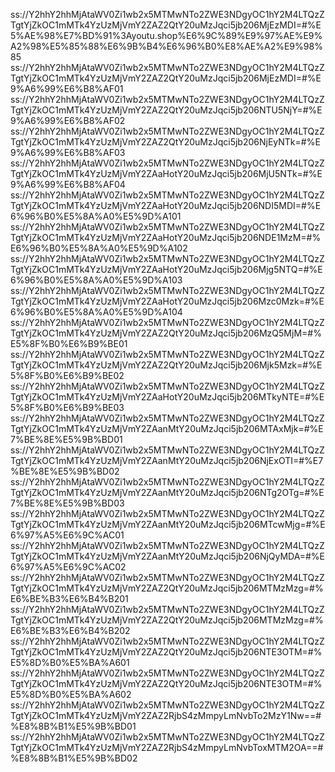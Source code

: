 ss://Y2hhY2hhMjAtaWV0Zi1wb2x5MTMwNTo2ZWE3NDgyOC1hY2M4LTQzZTgtYjZkOC1mMTk4YzUzMjVmY2ZAZ2QtY20uMzJqci5jb206MjEzMDI=#%E5%AE%98%E7%BD%91%3Ayoutu.shop%E6%9C%89%E9%97%AE%E9%A2%98%E5%85%88%E6%9B%B4%E6%96%B0%E8%AE%A2%E9%98%85
ss://Y2hhY2hhMjAtaWV0Zi1wb2x5MTMwNTo2ZWE3NDgyOC1hY2M4LTQzZTgtYjZkOC1mMTk4YzUzMjVmY2ZAZ2QtY20uMzJqci5jb206MjEzMDI=#%E9%A6%99%E6%B8%AF01
ss://Y2hhY2hhMjAtaWV0Zi1wb2x5MTMwNTo2ZWE3NDgyOC1hY2M4LTQzZTgtYjZkOC1mMTk4YzUzMjVmY2ZAZ2QtY20uMzJqci5jb206NTU5NjY=#%E9%A6%99%E6%B8%AF02
ss://Y2hhY2hhMjAtaWV0Zi1wb2x5MTMwNTo2ZWE3NDgyOC1hY2M4LTQzZTgtYjZkOC1mMTk4YzUzMjVmY2ZAZ2QtY20uMzJqci5jb206NjEyNTk=#%E9%A6%99%E6%B8%AF03
ss://Y2hhY2hhMjAtaWV0Zi1wb2x5MTMwNTo2ZWE3NDgyOC1hY2M4LTQzZTgtYjZkOC1mMTk4YzUzMjVmY2ZAaHotY20uMzJqci5jb206MjU5NTk=#%E9%A6%99%E6%B8%AF04
ss://Y2hhY2hhMjAtaWV0Zi1wb2x5MTMwNTo2ZWE3NDgyOC1hY2M4LTQzZTgtYjZkOC1mMTk4YzUzMjVmY2ZAaHotY20uMzJqci5jb206NDI5MDI=#%E6%96%B0%E5%8A%A0%E5%9D%A101
ss://Y2hhY2hhMjAtaWV0Zi1wb2x5MTMwNTo2ZWE3NDgyOC1hY2M4LTQzZTgtYjZkOC1mMTk4YzUzMjVmY2ZAaHotY20uMzJqci5jb206NDE1MzM=#%E6%96%B0%E5%8A%A0%E5%9D%A102
ss://Y2hhY2hhMjAtaWV0Zi1wb2x5MTMwNTo2ZWE3NDgyOC1hY2M4LTQzZTgtYjZkOC1mMTk4YzUzMjVmY2ZAaHotY20uMzJqci5jb206Mjg5NTQ=#%E6%96%B0%E5%8A%A0%E5%9D%A103
ss://Y2hhY2hhMjAtaWV0Zi1wb2x5MTMwNTo2ZWE3NDgyOC1hY2M4LTQzZTgtYjZkOC1mMTk4YzUzMjVmY2ZAaHotY20uMzJqci5jb206Mzc0Mzk=#%E6%96%B0%E5%8A%A0%E5%9D%A104
ss://Y2hhY2hhMjAtaWV0Zi1wb2x5MTMwNTo2ZWE3NDgyOC1hY2M4LTQzZTgtYjZkOC1mMTk4YzUzMjVmY2ZAZ2QtY20uMzJqci5jb206MzQ5MjM=#%E5%8F%B0%E6%B9%BE01
ss://Y2hhY2hhMjAtaWV0Zi1wb2x5MTMwNTo2ZWE3NDgyOC1hY2M4LTQzZTgtYjZkOC1mMTk4YzUzMjVmY2ZAZ2QtY20uMzJqci5jb206Mjk5Mzk=#%E5%8F%B0%E6%B9%BE02
ss://Y2hhY2hhMjAtaWV0Zi1wb2x5MTMwNTo2ZWE3NDgyOC1hY2M4LTQzZTgtYjZkOC1mMTk4YzUzMjVmY2ZAaHotY20uMzJqci5jb206MTkyNTE=#%E5%8F%B0%E6%B9%BE03
ss://Y2hhY2hhMjAtaWV0Zi1wb2x5MTMwNTo2ZWE3NDgyOC1hY2M4LTQzZTgtYjZkOC1mMTk4YzUzMjVmY2ZAanMtY20uMzJqci5jb206MTAxMjk=#%E7%BE%8E%E5%9B%BD01
ss://Y2hhY2hhMjAtaWV0Zi1wb2x5MTMwNTo2ZWE3NDgyOC1hY2M4LTQzZTgtYjZkOC1mMTk4YzUzMjVmY2ZAanMtY20uMzJqci5jb206NjExOTI=#%E7%BE%8E%E5%9B%BD02
ss://Y2hhY2hhMjAtaWV0Zi1wb2x5MTMwNTo2ZWE3NDgyOC1hY2M4LTQzZTgtYjZkOC1mMTk4YzUzMjVmY2ZAanMtY20uMzJqci5jb206NTg2OTg=#%E7%BE%8E%E5%9B%BD03
ss://Y2hhY2hhMjAtaWV0Zi1wb2x5MTMwNTo2ZWE3NDgyOC1hY2M4LTQzZTgtYjZkOC1mMTk4YzUzMjVmY2ZAanMtY20uMzJqci5jb206MTcwMjg=#%E6%97%A5%E6%9C%AC01
ss://Y2hhY2hhMjAtaWV0Zi1wb2x5MTMwNTo2ZWE3NDgyOC1hY2M4LTQzZTgtYjZkOC1mMTk4YzUzMjVmY2ZAanMtY20uMzJqci5jb206NjQyMDA=#%E6%97%A5%E6%9C%AC02
ss://Y2hhY2hhMjAtaWV0Zi1wb2x5MTMwNTo2ZWE3NDgyOC1hY2M4LTQzZTgtYjZkOC1mMTk4YzUzMjVmY2ZAZ2QtY20uMzJqci5jb206MTMzMzg=#%E6%BE%B3%E6%B4%B201
ss://Y2hhY2hhMjAtaWV0Zi1wb2x5MTMwNTo2ZWE3NDgyOC1hY2M4LTQzZTgtYjZkOC1mMTk4YzUzMjVmY2ZAZ2QtY20uMzJqci5jb206MTMzMzg=#%E6%BE%B3%E6%B4%B202
ss://Y2hhY2hhMjAtaWV0Zi1wb2x5MTMwNTo2ZWE3NDgyOC1hY2M4LTQzZTgtYjZkOC1mMTk4YzUzMjVmY2ZAZ2QtY20uMzJqci5jb206NTE3OTM=#%E5%8D%B0%E5%BA%A601
ss://Y2hhY2hhMjAtaWV0Zi1wb2x5MTMwNTo2ZWE3NDgyOC1hY2M4LTQzZTgtYjZkOC1mMTk4YzUzMjVmY2ZAZ2QtY20uMzJqci5jb206NTE3OTM=#%E5%8D%B0%E5%BA%A602
ss://Y2hhY2hhMjAtaWV0Zi1wb2x5MTMwNTo2ZWE3NDgyOC1hY2M4LTQzZTgtYjZkOC1mMTk4YzUzMjVmY2ZAZ2RjbS4zMmpyLmNvbTo2MzY1Nw==#%E8%8B%B1%E5%9B%BD01
ss://Y2hhY2hhMjAtaWV0Zi1wb2x5MTMwNTo2ZWE3NDgyOC1hY2M4LTQzZTgtYjZkOC1mMTk4YzUzMjVmY2ZAZ2RjbS4zMmpyLmNvbToxMTM2OA==#%E8%8B%B1%E5%9B%BD02
